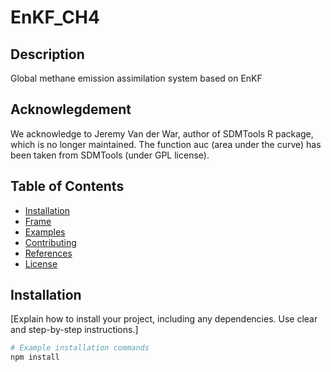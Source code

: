 
# EnKF_CH4

## Description

Global methane emission assimilation system based on EnKF

## Acknowlegdement
We acknowledge to Jeremy Van der War, author of SDMTools R package, which is no longer maintained. The function auc (area under the curve) has been taken from SDMTools (under GPL license).


## Table of Contents

- [Installation](#installation)
- [Frame  ](#)
- [Examples](#Examples)
- [Contributing](#Contributing)
- [References](#References)
- [License](#license)

## Installation

[Explain how to install your project, including any dependencies. Use clear and step-by-step instructions.]

```bash
# Example installation commands
npm install
